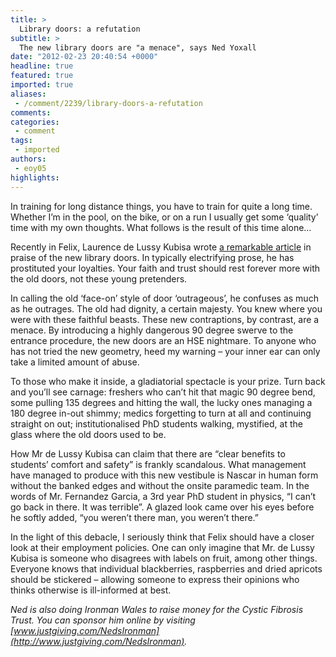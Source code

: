 ```yaml
---
title: >
  Library doors: a refutation
subtitle: >
  The new library doors are "a menace", says Ned Yoxall
date: "2012-02-23 20:40:54 +0000"
headline: true
featured: true
imported: true
aliases:
 - /comment/2239/library-doors-a-refutation
comments:
categories:
 - comment
tags:
 - imported
authors:
 - eoy05
highlights:
---
```


In training for long distance things, you have to train for quite a long time. Whether I’m in the pool, on the bike, or on a run I usually get some ‘quality’ time with my own thoughts. What follows is the result of this time alone…

Recently in Felix, Laurence de Lussy Kubisa wrote [a remarkable article](http://felixonline.co.uk/comment/2173/new-library-door-satisfaction-skyrockets/) in praise of the new library doors. In typically electrifying prose, he has prostituted your loyalties. Your faith and trust should rest forever more with the old doors, not these young pretenders.

In calling the old ‘face-on’ style of door ‘outrageous’, he confuses as much as he outrages. The old had dignity, a certain majesty. You knew where you were with these faithful beasts. These new contraptions, by contrast, are a menace. By introducing a highly dangerous 90 degree swerve to the entrance procedure, the new doors are an HSE nightmare. To anyone who has not tried the new geometry, heed my warning – your inner ear can only take a limited amount of abuse.

To those who make it inside, a gladiatorial spectacle is your prize. Turn back and you’ll see carnage: freshers who can’t hit that magic 90 degree bend, some pulling 135 degrees and hitting the wall, the lucky ones managing a 180 degree in-out shimmy; medics forgetting to turn at all and continuing straight on out; institutionalised PhD students walking, mystified, at the glass where the old doors used to be.

How Mr de Lussy Kubisa can claim that there are “clear benefits to students’ comfort and safety” is frankly scandalous. What management have managed to produce with this new vestibule is Nascar in human form without the banked edges and without the onsite paramedic team.
 In the words of Mr. Fernandez Garcia, a 3rd year PhD student in physics, “I can’t go back in there. It was terrible”. A glazed look came over his eyes before he softly added, “you weren’t there man, you weren’t there.”

In the light of this debacle, I seriously think that Felix should have a closer look at their employment policies. One can only imagine that Mr. de Lussy Kubisa is someone who disagrees with labels on fruit, among other things. Everyone knows that individual blackberries, raspberries and dried apricots should be stickered – allowing someone to express their opinions who thinks otherwise is ill-informed at best.

_Ned is also doing Ironman Wales to raise money for the Cystic Fibrosis Trust. You can sponsor him online by visiting [www.justgiving.com/NedsIronman](http://www.justgiving.com/NedsIronman)._
